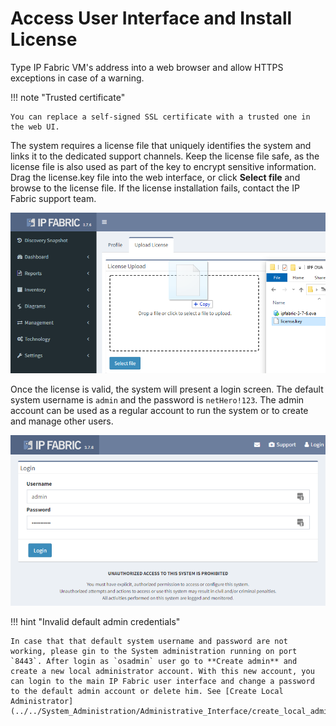# Access User Interface and Install License

Type IP Fabric VM's address into a web browser and allow HTTPS exceptions in case of a warning.

!!! note "Trusted certificate"

    You can replace a self-signed SSL certificate with a trusted one in the web UI.

The system requires a license file that uniquely identifies the system and links it to the dedicated support channels. Keep the license file safe, as the license file is also used as part of the key to encrypt sensitive information. Drag the license.key file into the web interface, or click **Select file** and browse to the license file. If the license installation fails, contact the IP Fabric support team.

![IPF License](ui_license.png)

Once the license is valid, the system will present a login screen. The default system username is `admin` and the password is `netHero!123`. The admin account can be used as a regular account to run the system or to create and manage other users.

![IPF admin](ui_admin.png)

!!! hint "Invalid default admin credentials"

    In case that that default system username and password are not working, please gin to the System administration running on port `8443`. After login as `osadmin` user go to **Create admin** and create a new local administrator account. With this new account, you can login to the main IP Fabric user interface and change a password to the default admin account or delete him. See [Create Local Administrator](../../System_Administration/Administrative_Interface/create_local_administrator.md).
